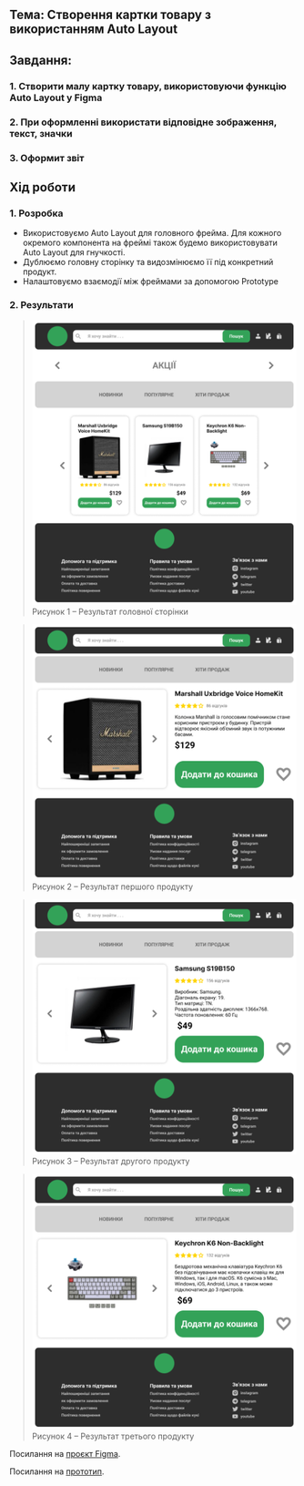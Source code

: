 ## Тема: Створення картки товару з використанням Auto Layout

## Завдання:

### 1.	Створити малу картку товару, використовуючи функцію Auto Layout у Figma
### 2. При оформленні використати відповідне зображення, текст, значки
### 3. Оформит звіт

## Хід роботи

### 1.	Розробка

- Використовуємо Auto Layout для головного фрейма. Для кожного окремого компонента на фреймі також будемо використовувати Auto Layout для гнучкості.
- Дублюємо головну сторінку та видозмінюємо її під конкретний продукт.
- Налаштовуємо взаємодії між фреймами за допомогою Prototype


### 2. Результати

>![image](https://github.com/gn4r4/UI-UX/blob/main/workshop_10/images/main.png?raw=true)\
>Рисунок 1 – Результат головної сторінки

>![image](https://github.com/gn4r4/UI-UX/blob/main/workshop_10/images/first_product.png?raw=true)\
>Рисунок 2 – Результат першого продукту

>![image](https://github.com/gn4r4/UI-UX/blob/main/workshop_10/images/second_product.png?raw=true)\
>Рисунок 3 – Результат другого продукту

>![image](https://github.com/gn4r4/UI-UX/blob/main/workshop_10/images/third_product.png?raw=true)\
>Рисунок 4 – Результат третього продукту

Посилання на [проєкт Figma](https://www.figma.com/design/2V6tRI0Qywj52vydkQJMYK/10?node-id=9-239&t=kroGDmDmQAfqKuOI-1).

Посилання на [прототип](https://www.figma.com/proto/2V6tRI0Qywj52vydkQJMYK/10?node-id=9-239&t=kroGDmDmQAfqKuOI-1).

